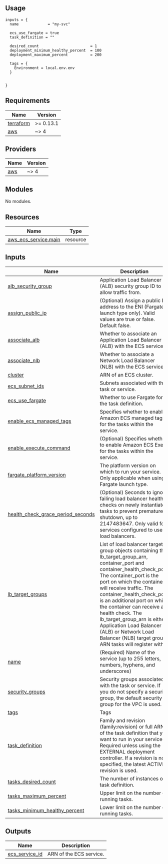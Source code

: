 ## Usage

```hcl
inputs = {
  name             = "my-svc"
  
  ecs_use_fargate = true
  task_definition = ""

  desired_count                       = 1
  deployment_minimum_healthy_percent  = 100
  deployment_maximum_percent          = 200

  tags = {
    Environment = local.env.env
  }


}
```

<!-- BEGIN_TF_DOCS -->
## Requirements

| Name | Version |
|------|---------|
| <a name="requirement_terraform"></a> [terraform](#requirement\_terraform) | >= 0.13.1 |
| <a name="requirement_aws"></a> [aws](#requirement\_aws) | ~> 4 |

## Providers

| Name | Version |
|------|---------|
| <a name="provider_aws"></a> [aws](#provider\_aws) | ~> 4 |

## Modules

No modules.

## Resources

| Name | Type |
|------|------|
| [aws_ecs_service.main](https://registry.terraform.io/providers/hashicorp/aws/latest/docs/resources/ecs_service) | resource |

## Inputs

| Name | Description | Type | Default | Required |
|------|-------------|------|---------|:--------:|
| <a name="input_alb_security_group"></a> [alb\_security\_group](#input\_alb\_security\_group) | Application Load Balancer (ALB) security group ID to allow traffic from. | `string` | `""` | no |
| <a name="input_assign_public_ip"></a> [assign\_public\_ip](#input\_assign\_public\_ip) | (Optional) Assign a public IP address to the ENI (Fargate launch type only). Valid values are true or false. Default false. | `bool` | `false` | no |
| <a name="input_associate_alb"></a> [associate\_alb](#input\_associate\_alb) | Whether to associate an Application Load Balancer (ALB) with the ECS service. | `bool` | `false` | no |
| <a name="input_associate_nlb"></a> [associate\_nlb](#input\_associate\_nlb) | Whether to associate a Network Load Balancer (NLB) with the ECS service. | `bool` | `false` | no |
| <a name="input_cluster"></a> [cluster](#input\_cluster) | ARN of an ECS cluster. | `string` | `""` | no |
| <a name="input_ecs_subnet_ids"></a> [ecs\_subnet\_ids](#input\_ecs\_subnet\_ids) | Subnets associated with the task or service. | `list(string)` | `[]` | no |
| <a name="input_ecs_use_fargate"></a> [ecs\_use\_fargate](#input\_ecs\_use\_fargate) | Whether to use Fargate for the task definition. | `bool` | `false` | no |
| <a name="input_enable_ecs_managed_tags"></a> [enable\_ecs\_managed\_tags](#input\_enable\_ecs\_managed\_tags) | Specifies whether to enable Amazon ECS managed tags for the tasks within the service. | `bool` | `false` | no |
| <a name="input_enable_execute_command"></a> [enable\_execute\_command](#input\_enable\_execute\_command) | (Optional) Specifies whether to enable Amazon ECS Exec for the tasks within the service. | `bool` | `false` | no |
| <a name="input_fargate_platform_version"></a> [fargate\_platform\_version](#input\_fargate\_platform\_version) | The platform version on which to run your service. Only applicable when using Fargate launch type. | `string` | `"LATEST"` | no |
| <a name="input_health_check_grace_period_seconds"></a> [health\_check\_grace\_period\_seconds](#input\_health\_check\_grace\_period\_seconds) | (Optional) Seconds to ignore failing load balancer health checks on newly instantiated tasks to prevent premature shutdown, up to 2147483647. Only valid for services configured to use load balancers. | `number` | `null` | no |
| <a name="input_lb_target_groups"></a> [lb\_target\_groups](#input\_lb\_target\_groups) | List of load balancer target group objects containing the lb\_target\_group\_arn, container\_port and container\_health\_check\_port. The container\_port is the port on which the container will receive traffic. The container\_health\_check\_port is an additional port on which the container can receive a health check. The lb\_target\_group\_arn is either Application Load Balancer (ALB) or Network Load Balancer (NLB) target group ARN tasks will register with. | <pre>list(<br>    object({<br>      container_name   = string<br>      container_port   = number<br>      target_group_arn = string<br>      }<br>    )<br>  )</pre> | `[]` | no |
| <a name="input_name"></a> [name](#input\_name) | (Required) Name of the service (up to 255 letters, numbers, hyphens, and underscores) | `string` | `""` | no |
| <a name="input_security_groups"></a> [security\_groups](#input\_security\_groups) | Security groups associated with the task or service. If you do not specify a security group, the default security group for the VPC is used. | `list(string)` | `[]` | no |
| <a name="input_tags"></a> [tags](#input\_tags) | Tags | `map(string)` | `{}` | no |
| <a name="input_task_definition"></a> [task\_definition](#input\_task\_definition) | Family and revision (family:revision) or full ARN of the task definition that you want to run in your service. Required unless using the EXTERNAL deployment controller. If a revision is not specified, the latest ACTIVE revision is used. | `string` | `""` | no |
| <a name="input_tasks_desired_count"></a> [tasks\_desired\_count](#input\_tasks\_desired\_count) | The number of instances of a task definition. | `number` | `1` | no |
| <a name="input_tasks_maximum_percent"></a> [tasks\_maximum\_percent](#input\_tasks\_maximum\_percent) | Upper limit on the number of running tasks. | `number` | `200` | no |
| <a name="input_tasks_minimum_healthy_percent"></a> [tasks\_minimum\_healthy\_percent](#input\_tasks\_minimum\_healthy\_percent) | Lower limit on the number of running tasks. | `number` | `100` | no |

## Outputs

| Name | Description |
|------|-------------|
| <a name="output_ecs_service_id"></a> [ecs\_service\_id](#output\_ecs\_service\_id) | ARN of the ECS service. |
<!-- END_TF_DOCS -->